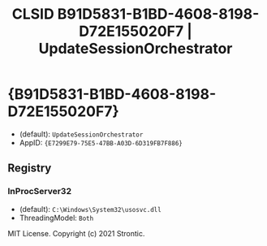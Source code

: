 ﻿---
title: "CLSID B91D5831-B1BD-4608-8198-D72E155020F7 | UpdateSessionOrchestrator"
excerpt: What is COM-Object CLSID B91D5831-B1BD-4608-8198-D72E155020F7?
---

# {B91D5831-B1BD-4608-8198-D72E155020F7}

* (default): `UpdateSessionOrchestrator`
* AppID: `{E7299E79-75E5-47BB-A03D-6D319FB7F886}`

## Registry


### InProcServer32

* (default): `C:\Windows\System32\usosvc.dll`
* ThreadingModel: `Both`

MIT License. Copyright (c) 2021 Strontic.


